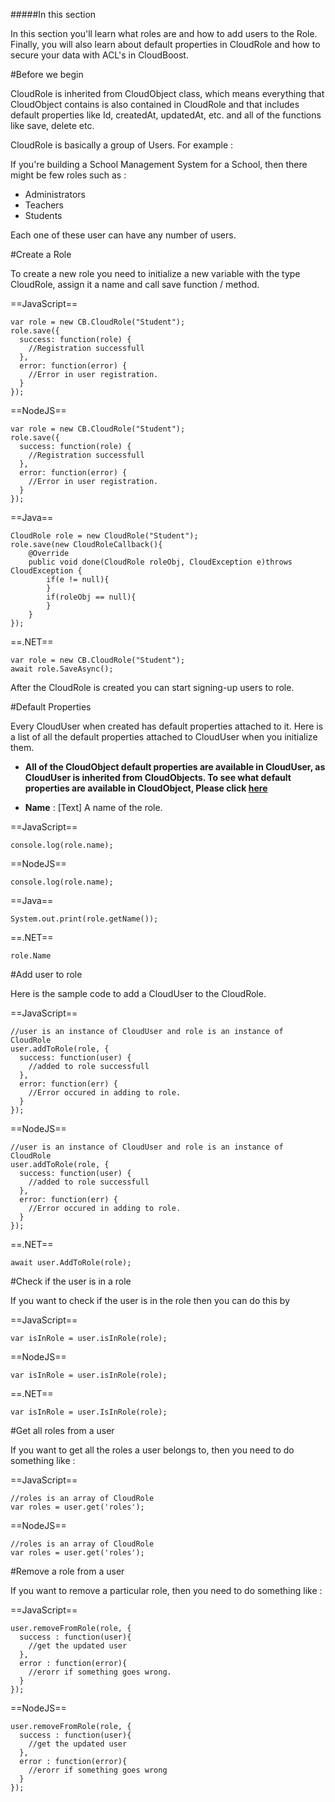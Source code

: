 #####In this section

In this section you'll learn what roles are and how to add users to the Role. Finally, you will also learn about default properties in CloudRole and how to secure your data with ACL's in CloudBoost. 

#Before we begin

CloudRole is inherited from CloudObject class, which means everything that CloudObject contains is also contained in CloudRole and that includes default properties like Id, createdAt, updatedAt, etc. and all of the functions like save, delete etc. 

CloudRole is basically a group of Users. For example : 

If you're building a School Management System for a School, then there might be few roles such as : 

* Administrators
* Teachers
* Students

Each one of these user can have any number of users. 

#Create a Role

To create a new role you need to initialize a new variable with the type CloudRole, assign it a name and call save function / method.

==JavaScript==
<span class="js-lines" data-query="create">
```
var role = new CB.CloudRole("Student");
role.save({
  success: function(role) {
    //Registration successfull
  },
  error: function(error) {
    //Error in user registration.
  }
});
```
</span>

==NodeJS==
<span class="nodejs-lines" data-query="create">
```
var role = new CB.CloudRole("Student");
role.save({
  success: function(role) {
    //Registration successfull
  },
  error: function(error) {
    //Error in user registration.
  }
});
```
</span>

==Java==
<span class="java-lines" data-query="create">
```
CloudRole role = new CloudRole("Student");
role.save(new CloudRoleCallback(){
	@Override
	public void done(CloudRole roleObj, CloudException e)throws CloudException {
		if(e != null){
		}
		if(roleObj == null){
		}
	}
});
```
</span>

==.NET==
<span class="dotnet-lines" data-query="create">
```
var role = new CB.CloudRole("Student");
await role.SaveAsync();
```
</span>

After the CloudRole is created you can start signing-up users to role.

#Default Properties

Every CloudUser when created has default properties attached to it. Here is a list of all the default properties attached to CloudUser when you initialize them. 

* **All of the CloudObject default properties are available in CloudUser, as CloudUser is inherited from CloudObjects. To see what default properties are available in CloudObject, Please click [here](?lang=en&category=datastorage&subcategory=objects)**

* **Name** : [Text] A name of the role. 

==JavaScript==
<span class="js-lines" data-query="viewname">
```
console.log(role.name);
```
</span>

==NodeJS==
<span class="nodejs-lines" data-query="viewname">
```
console.log(role.name);
```
</span>

==Java==
<span class="java-lines" data-query="viewname">
```
System.out.print(role.getName());
```
</span>

==.NET==
<span class="dotnet-lines" data-query="viewname">
```
role.Name
```
</span>

#Add user to role

Here is the sample code to add a CloudUser to the CloudRole. 

==JavaScript==
<span class="js-lines" data-query="add">
```
//user is an instance of CloudUser and role is an instance of CloudRole
user.addToRole(role, {
  success: function(user) {
    //added to role successfull
  },
  error: function(err) {
    //Error occured in adding to role.
  }
});
```
</span>

==NodeJS==
<span class="nodejs-lines" data-query="add">
```
//user is an instance of CloudUser and role is an instance of CloudRole
user.addToRole(role, {
  success: function(user) {
    //added to role successfull
  },
  error: function(err) {
    //Error occured in adding to role.
  }
});
```
</span>

==.NET==
<span class="dotnet-lines" data-query="add">
```
await user.AddToRole(role);
```
</span>

#Check if the user is in a role

If you want to check if the user is in the role then you can do this by 

==JavaScript==
<span class="js-lines" data-query="check">
```
var isInRole = user.isInRole(role); 
```
</span>

==NodeJS==
<span class="nodejs-lines" data-query="check">
```
var isInRole = user.isInRole(role); 
```
</span>

==.NET==
<span class="dotnet-lines" data-query="check">
```
var isInRole = user.IsInRole(role);
```
</span>

#Get all roles from a user

If you want to get all the roles a user belongs to, then you need to do something like : 

==JavaScript==
<span class="js-lines" data-query="get">
```
//roles is an array of CloudRole
var roles = user.get('roles'); 
```
</span>

==NodeJS==
<span class="nodejs-lines" data-query="get">
```
//roles is an array of CloudRole
var roles = user.get('roles'); 
```
</span>

#Remove a role from a user

If you want to remove a particular role, then you need to do something like : 

==JavaScript==
<span class="js-lines" data-query="remove">
```
user.removeFromRole(role, {
  success : function(user){
    //get the updated user
  },
  error : function(error){
    //erorr if something goes wrong.
  }
});
```
</span>

==NodeJS==
<span class="nodejs-lines" data-query="remove">
```
user.removeFromRole(role, {
  success : function(user){
    //get the updated user
  },
  error : function(error){
    //erorr if something goes wrong
  }
});
```
</span>


